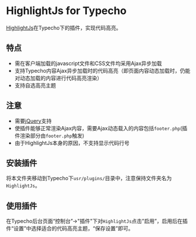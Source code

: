 # HighlightJs for Typecho
[HighlightJs]在Typecho下的插件，实现代码高亮。

## 特点
- 需在客户端加载的javascript文件和CSS文件均采用Ajax异步加载
- 支持Typecho内容Ajax异步加载时的代码高亮（即页面内容动态加载时，仍能对动态加载的内容进行代码高亮渲染）
- 支持自选高亮主题

## 注意
- 需要[jQuery]支持
- 使插件能够正常渲染Ajax内容，需要Ajax动态载入的内容包括`footer.php`(插件渲染部分由`footer.php`触发)
- 由于HighlightJs本身的原因，不支持显示代码行号

## 安装插件
将本文件夹移动到Typecho下`usr/plugins/`目录中，注意保持文件夹名为`HighlightJs`。

## 使用插件
在Typecho后台页面“控制台”->"插件"下对`HighlightJs`点击”启用”，启用后在插件“设置”中选择适合的代码高亮主题，“保存设置”即可。


[HighlightJs]:https://highlightjs.org/
[jQuery]:https://jquery.com/
